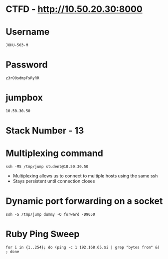 # CTFD - http://10.50.20.30:8000
# Username
```
JOHU-503-M
```
# Password
```
z3rO0sdmpFsRyRR
```
# jumpbox
```
10.50.30.50
```
# Stack Number - 13
# Multiplexing command
```
ssh -MS /tmp/jump student@10.50.30.50
```
* Multiplexing allows us to connect to multiple hosts using the same ssh
* Stays persistent until connection closes
# Dynamic port forwarding on a socket
```
ssh -S /tmp/jump dummy -O forward -D9050
```
# Ruby Ping Sweep
```
for i in {1..254}; do (ping -c 1 192.168.65.$i | grep "bytes from" &) ; done
```
